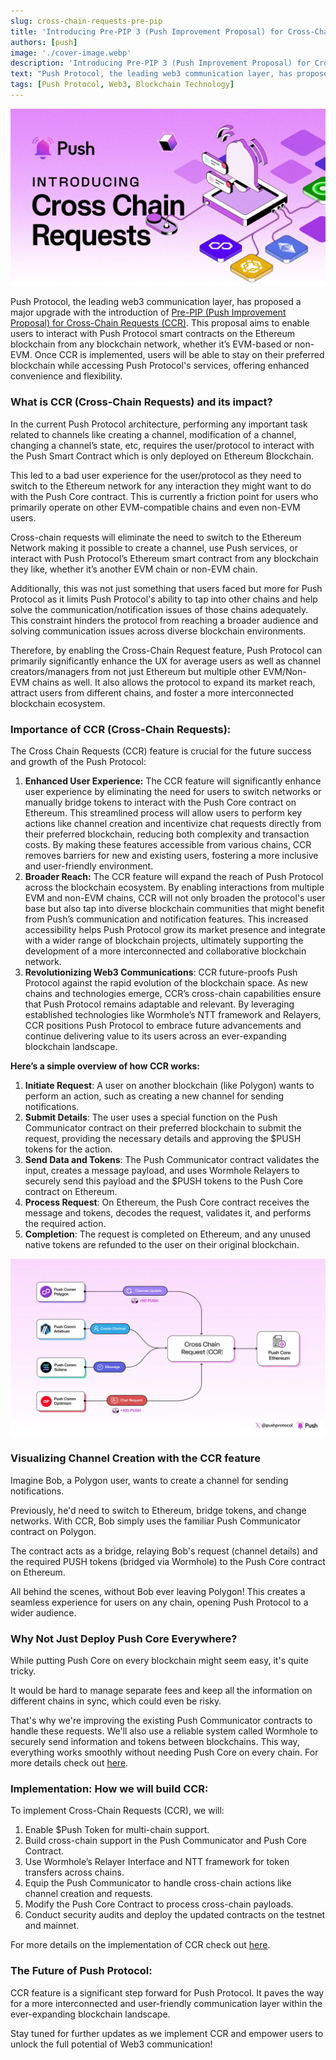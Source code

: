 ```yaml
---
slug: cross-chain-requests-pre-pip
title: 'Introducing Pre-PIP 3 (Push Improvement Proposal) for Cross-Chain Requests:'
authors: [push]
image: './cover-image.webp'
description: 'Introducing Pre-PIP 3 (Push Improvement Proposal) for Cross-Chain Requests:'
text: "Push Protocol, the leading web3 communication layer, has proposed a major upgrade with the introduction of Pre-PIP (Push Improvement Proposal) for Cross-Chain Requests (CCR)."
tags: [Push Protocol, Web3, Blockchain Technology]
---
```


![Cover Image of Introducing Pre-PIP 3 (Push Improvement Proposal) for Cross-Chain Requests](./cover-image.webp)

<!--truncate-->

Push Protocol, the leading web3 communication layer, has proposed a major upgrade with the introduction of [Pre-PIP (Push Improvement Proposal) for Cross-Chain Requests (CCR)](https://gov.push.org/t/pre-pip-3-cross-chain-request-feature-in-push-smart-contracts-v3/1794). This proposal aims to enable users to interact with Push Protocol smart contracts on the Ethereum blockchain from any blockchain network, whether it’s EVM-based or non-EVM. Once CCR is implemented, users will be able to stay on their preferred blockchain while accessing Push Protocol's services, offering enhanced convenience and flexibility.

### What is CCR (Cross-Chain Requests) and its impact?
In the current Push Protocol architecture, performing any important task related to channels like creating a channel, modification of a channel, changing a channel’s state, etc, requires the user/protocol to interact with the Push Smart Contract which is only deployed on Ethereum Blockchain. 

This led to a bad user experience for the user/protocol as they need to switch to the Ethereum network for any interaction they might want to do with the Push Core contract. This is currently a friction point for users who primarily operate on other EVM-compatible chains and even non-EVM users.

Cross-chain requests will eliminate the need to switch to the Ethereum Network making it possible to create a channel, use Push services, or interact with Push Protocol’s Ethereum smart contract from any blockchain they like, whether it’s another EVM chain or non-EVM chain.

Additionally, this was not just something that users faced but more for Push Protocol as it limits Push Protocol's ability to tap into other chains and help solve the communication/notification issues of those chains adequately. This constraint hinders the protocol from reaching a broader audience and solving communication issues across diverse blockchain environments.

Therefore, by enabling the Cross-Chain Request feature, Push Protocol can primarily significantly enhance the UX for average users as well as channel creators/managers from not just Ethereum but multiple other EVM/Non-EVM chains as well. It also allows the protocol to expand its market reach, attract users from different chains, and foster a more interconnected blockchain ecosystem.

### Importance of CCR (Cross-Chain Requests):
The Cross Chain Requests (CCR) feature is crucial for the future success and growth of the Push Protocol:
1. **Enhanced User Experience:** The CCR feature will significantly enhance user experience by eliminating the need for users to switch networks or manually bridge tokens to interact with the Push Core contract on Ethereum. This streamlined process will allow users to perform key actions like channel creation and incentivize chat requests directly from their preferred blockchain, reducing both complexity and transaction costs. By making these features accessible from various chains, CCR removes barriers for new and existing users, fostering a more inclusive and user-friendly environment.
2. **Broader Reach:** The CCR feature will expand the reach of Push Protocol across the blockchain ecosystem. By enabling interactions from multiple EVM and non-EVM chains, CCR will not only broaden the protocol's user base but also tap into diverse blockchain communities that might benefit from Push’s communication and notification features. This increased accessibility helps Push Protocol grow its market presence and integrate with a wider range of blockchain projects, ultimately supporting the development of a more interconnected and collaborative blockchain network.
3. **Revolutionizing Web3 Communications**: CCR future-proofs Push Protocol against the rapid evolution of the blockchain space. As new chains and technologies emerge, CCR’s cross-chain capabilities ensure that Push Protocol remains adaptable and relevant. By leveraging established technologies like Wormhole’s NTT framework and Relayers, CCR positions Push Protocol to embrace future advancements and continue delivering value to its users across an ever-expanding blockchain landscape.

**Here’s a simple overview of how CCR works:**

1. **Initiate Request**: A user on another blockchain (like Polygon) wants to perform an action, such as creating a new channel for sending notifications.
2. **Submit Details**: The user uses a special function on the Push Communicator contract on their preferred blockchain to submit the request, providing the necessary details and approving the $PUSH tokens for the action.
3. **Send Data and Tokens**: The Push Communicator contract validates the input, creates a message payload, and uses Wormhole Relayers to securely send this payload and the $PUSH tokens to the Push Core contract on Ethereum.
4. **Process Request**: On Ethereum, the Push Core contract receives the message and tokens, decodes the request, validates it, and performs the required action.
5. **Completion**: The request is completed on Ethereum, and any unused native tokens are refunded to the user on their original blockchain.

![Cover Image of Diagram for Cross-Chain Requests](./image1.webp)


### Visualizing Channel Creation with the CCR feature

Imagine Bob, a Polygon user, wants to create a channel for sending notifications. 

Previously, he'd need to switch to Ethereum, bridge tokens, and change networks. With CCR, Bob simply uses the familiar Push Communicator contract on Polygon. 

The contract acts as a bridge, relaying Bob's request (channel details) and the required PUSH tokens (bridged via Wormhole) to the Push Core contract on Ethereum. 

All behind the scenes, without Bob ever leaving Polygon! This creates a seamless experience for users on any chain, opening Push Protocol to a wider audience.

### Why Not Just Deploy Push Core Everywhere?

While putting Push Core on every blockchain might seem easy, it's quite tricky. 

It would be hard to manage separate fees and keep all the information on different chains in sync, which could even be risky. 

That's why we're improving the existing Push Communicator contracts to handle these requests. We'll also use a reliable system called Wormhole to securely send information and tokens between blockchains. This way, everything works smoothly without needing Push Core on every chain. For more details check out [here](https://gov.push.org/t/pre-pip-3-cross-chain-request-feature-in-push-smart-contracts-v3/1794).

### Implementation: How we will build CCR:

To implement Cross-Chain Requests (CCR), we will:

1. Enable $Push Token for multi-chain support.
2. Build cross-chain support in the Push Communicator and Push Core Contract.
3. Use Wormhole’s Relayer Interface and NTT framework for token transfers across chains.
4. Equip the Push Communicator to handle cross-chain actions like channel creation and requests.
5. Modify the Push Core Contract to process cross-chain payloads.
6. Conduct security audits and deploy the updated contracts on the testnet and mainnet.

For more details on the implementation of CCR check out [here](https://gov.push.org/t/pre-pip-3-cross-chain-request-feature-in-push-smart-contracts-v3/1794).

### The Future of Push Protocol:

CCR feature is a significant step forward for Push Protocol. It paves the way for a more interconnected and user-friendly communication layer within the ever-expanding blockchain landscape. 

Stay tuned for further updates as we implement CCR and empower users to unlock the full potential of Web3 communication!